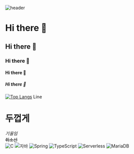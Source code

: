 ![header](https://capsule-render.vercel.app/api?type=wave&color=auto&height=300&section=header&text=깃허브%20특강&fontSize=90)

# Hi there 👋
## Hi there 👋
### Hi there 👋
#### Hi there 👋
##### Hi there 👋
[![Top Langs](https://github-readme-stats.vercel.app/api/top-langs/?username=hunwoo0122&layout=compact)](https://github.com/hunwoo0122/github-readme-stats)
Line
# **두껍게** <br>
*기울임*<br>
~~취소선~~<br>
![C](https://img.shields.io/badge/-C-123456?style=flat-square&logo=C&logoColor=black)
![자바](https://img.shields.io/badge/-자바-007396?style=flat&logo=Java&logoColor=ffffff)
![Spring](https://img.shields.io/badge/-Spring-6DB33F?style=for-the-badge&logo=Spring&logoColor=white)
![TypeScript](https://img.shields.io/badge/-TypeScript-3178C6?style=flat-square&logo=TypeScript&logoColor=white)
![Serverless](https://img.shields.io/badge/-Serverless-FD5750?style=flat-square&logo=Serverless&logoColor=magenta)
![MariaDB](https://img.shields.io/badge/-MariaDB-1F305F?style=flat-square&logo=mariadb&logoColor=white)
